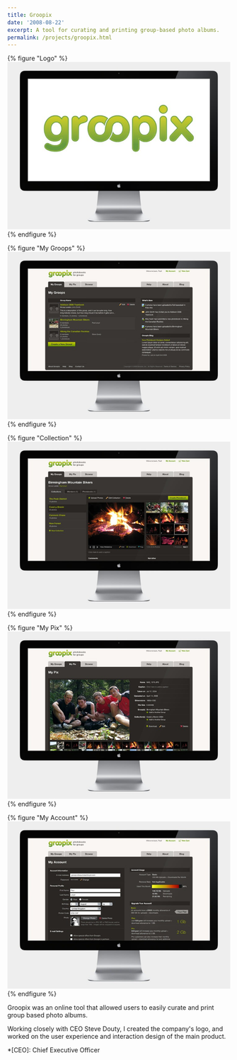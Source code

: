 ```yaml
---
title: Groopix
date: '2008-08-22'
excerpt: A tool for curating and printing group-based photo albums.
permalink: /projects/groopix.html
---
```

{% figure "Logo" %}
![](/assets/images/projects/groopix/0.jpg)
{% endfigure %}

{% figure "My Groops" %}
![](/assets/images/projects/groopix/1.jpg)
{% endfigure %}

{% figure "Collection" %}
![](/assets/images/projects/groopix/2.jpg)
{% endfigure %}

{% figure "My Pix" %}
![](/assets/images/projects/groopix/3.jpg)
{% endfigure %}

{% figure "My Account" %}
![](/assets/images/projects/groopix/4.jpg)
{% endfigure %}

Groopix was an online tool that allowed users to easily curate and print group based photo albums.

Working closely with CEO Steve Douty, I created the company's logo, and worked on the user experience and interaction design of the main product.

*[CEO]: Chief Executive Officer